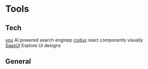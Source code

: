 # Tools


## Tech

[you](notion://www.notion.so/you.com) AI powered search enginep
[codux](https://www.codux.com/) react components visually
[SaasUI](https://www.saasui.design/) Explore UI designs

## General

